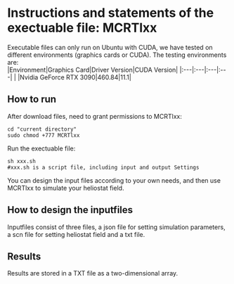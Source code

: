 # Instructions and statements of the exectuable file: MCRTlxx  
Executable files can only run on Ubuntu with CUDA, we have tested on different environments (graphics cards or CUDA).
The testing environments are:  
|Environment|Graphics Card|Driver Version|CUDA Version|
|:---|:---|:---|:---|
| |Nvidia GeForce RTX 3090|460.84|11.1| 

## How to run  
After download files, need to grant permissions to MCRTlxx:
```
cd "current directory"
sudo chmod +777 MCRTlxx
```  
Run the exectuable file:
```
sh xxx.sh 
#xxx.sh is a script file, including input and output Settings
```   
You can design the input files according to your own needs, and then use MCRTlxx to simulate your heliostat field.

## How to design the inputfiles   
Inputfiles consist of three files, a json file for setting simulation parameters, a scn file for setting heliostat field and a txt file.


## Results  
Results are stored in a TXT file as a two-dimensional array.

